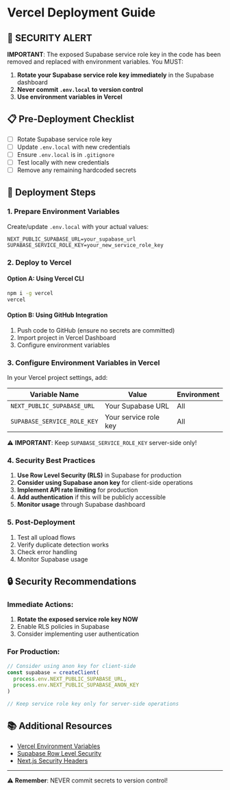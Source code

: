 # Vercel Deployment Guide

## 🚨 **SECURITY ALERT**

**IMPORTANT**: The exposed Supabase service role key in the code has been removed and replaced with environment variables. You MUST:

1. **Rotate your Supabase service role key immediately** in the Supabase dashboard
2. **Never commit `.env.local` to version control**
3. **Use environment variables in Vercel**

## 📋 Pre-Deployment Checklist

- [ ] Rotate Supabase service role key
- [ ] Update `.env.local` with new credentials
- [ ] Ensure `.env.local` is in `.gitignore`
- [ ] Test locally with new credentials
- [ ] Remove any remaining hardcoded secrets

## 🚀 Deployment Steps

### 1. Prepare Environment Variables

Create/update `.env.local` with your actual values:
```env
NEXT_PUBLIC_SUPABASE_URL=your_supabase_url
SUPABASE_SERVICE_ROLE_KEY=your_new_service_role_key
```

### 2. Deploy to Vercel

#### Option A: Using Vercel CLI
```bash
npm i -g vercel
vercel
```

#### Option B: Using GitHub Integration
1. Push code to GitHub (ensure no secrets are committed)
2. Import project in Vercel Dashboard
3. Configure environment variables

### 3. Configure Environment Variables in Vercel

In your Vercel project settings, add:

| Variable Name | Value | Environment |
|--------------|-------|-------------|
| `NEXT_PUBLIC_SUPABASE_URL` | Your Supabase URL | All |
| `SUPABASE_SERVICE_ROLE_KEY` | Your service role key | All |

⚠️ **IMPORTANT**: Keep `SUPABASE_SERVICE_ROLE_KEY` server-side only!

### 4. Security Best Practices

1. **Use Row Level Security (RLS)** in Supabase for production
2. **Consider using Supabase anon key** for client-side operations
3. **Implement API rate limiting** for production
4. **Add authentication** if this will be publicly accessible
5. **Monitor usage** through Supabase dashboard

### 5. Post-Deployment

1. Test all upload flows
2. Verify duplicate detection works
3. Check error handling
4. Monitor Supabase usage

## 🔒 Security Recommendations

### Immediate Actions:
1. **Rotate the exposed service role key NOW**
2. Enable RLS policies in Supabase
3. Consider implementing user authentication

### For Production:
```javascript
// Consider using anon key for client-side
const supabase = createClient(
  process.env.NEXT_PUBLIC_SUPABASE_URL,
  process.env.NEXT_PUBLIC_SUPABASE_ANON_KEY
)

// Keep service role key only for server-side operations
```

## 📚 Additional Resources

- [Vercel Environment Variables](https://vercel.com/docs/environment-variables)
- [Supabase Row Level Security](https://supabase.com/docs/guides/auth/row-level-security)
- [Next.js Security Headers](https://nextjs.org/docs/advanced-features/security-headers)

---

⚠️ **Remember**: NEVER commit secrets to version control!